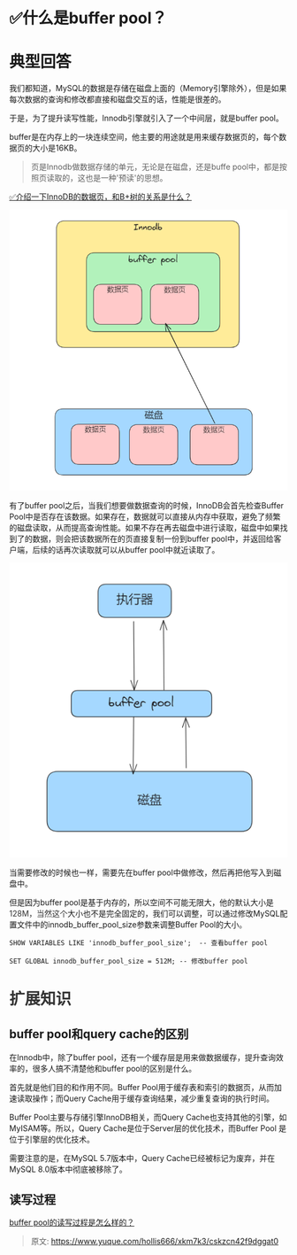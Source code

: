 # ✅什么是buffer pool？

# 典型回答


我们都知道，MySQL的数据是存储在磁盘上面的（Memory引擎除外），但是如果每次数据的查询和修改都直接和磁盘交互的话，性能是很差的。



于是，为了提升读写性能，Innodb引擎就引入了一个中间层，就是buffer pool。



buffer是在内存上的一块连续空间，他主要的用途就是用来缓存数据页的，每个数据页的大小是16KB。



> 页是Innodb做数据存储的单元，无论是在磁盘，还是buffe pool中，都是按照页读取的，这也是一种'预读'的思想。
>



[✅介绍一下InnoDB的数据页，和B+树的关系是什么？](https://www.yuque.com/hollis666/xkm7k3/vebvlntlc6rnvuu0)



![1690545511097-84b0dae4-d97b-4db0-8820-6f14ae00abf7.png](./img/Bpywf_v32XcqIzlD/1690545511097-84b0dae4-d97b-4db0-8820-6f14ae00abf7-745248.png)



有了buffer pool之后，当我们想要做数据查询的时候，InnoDB会首先检查Buffer Pool中是否存在该数据。如果存在，数据就可以直接从内存中获取，避免了频繁的磁盘读取，从而提高查询性能。如果不存在再去磁盘中进行读取，磁盘中如果找到了的数据，则会把该数据所在的页直接复制一份到buffer pool中，并返回给客户端，后续的话再次读取就可以从buffer pool中就近读取了。



![1690544427750-26a015d4-7ad6-40cf-ae38-85932481f1c1.png](./img/Bpywf_v32XcqIzlD/1690544427750-26a015d4-7ad6-40cf-ae38-85932481f1c1-672342.png)



当需要修改的时候也一样，需要先在buffer pool中做修改，然后再把他写入到磁盘中。



但是因为buffer pool是基于内存的，所以空间不可能无限大，他的默认大小是<font style="color:rgb(51, 51, 51);">128M，当然这个</font>大小也不是完全固定的，我们可以调整，可以通过修改MySQL配置文件中的innodb_buffer_pool_size参数来调整Buffer Pool的大小<font style="color:rgb(51, 51, 51);">。</font>

<font style="color:rgb(51, 51, 51);"></font>

```plain
SHOW VARIABLES LIKE 'innodb_buffer_pool_size';  -- 查看buffer pool

SET GLOBAL innodb_buffer_pool_size = 512M; -- 修改buffer pool
```

<font style="color:rgb(51, 51, 51);"></font>

# <font style="color:rgb(51, 51, 51);">扩展知识</font>


## buffer pool和query cache的区别


在Innodb中，除了buffer pool，还有一个缓存层是用来做数据缓存，提升查询效率的，很多人搞不清楚他和buffer pool的区别是什么。



首先就是他们目的和作用不同。Buffer Pool用于缓存表和索引的数据页，从而加速读取操作；而Query Cache用于缓存查询结果，减少重复查询的执行时间。



Buffer Pool主要与存储引擎InnoDB相关，而Query Cache也支持其他的引擎，如MyISAM等。所以，Query Cache是位于Server层的优化技术，而Buffer Pool 是位于引擎层的优化技术。



需要注意的是，在MySQL 5.7版本中，Query Cache已经被标记为废弃，并在MySQL 8.0版本中彻底被移除了。

  
 

## 读写过程


[buffer pool的读写过程是怎么样的？](https://www.yuque.com/hollis666/xkm7k3/npkvvofcuc0g9n7m)



> 原文: <https://www.yuque.com/hollis666/xkm7k3/cskzcn42f9dggat0>